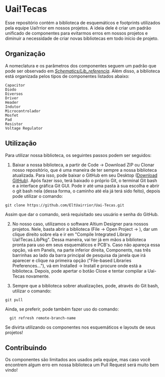 # Uai!Tecas

Esse repositório contém a biblioteca de esquemáticos e footprints utilizados pela equipe Uai!rrior em nossos projetos. A ideia dele é criar um padrão unificado de componentes para evitarmos erros em nossos projetos e diminuir a necessidade de criar novas bibliotecas em todo início de projeto.

## Organização

A nomeclatura e os parâmetros dos componentes seguem um padrão que pode ser observado em *[Schematics/Lib_referencia](Schematics/Lib_referencia.SchLib)*. Além disso, a biblioteca está organizada pelos tipos de componentes listados abaixo:


```
Capacitor
Diodo
Diversos 
Driver
Header
Indutor
Microcontrolador
Mosfet
Pad
Resistor
Voltage Regulator
```

## Utilização

Para utilizar nossa biblioteca, os seguintes passos podem ser seguidos:

1. Baixar a nossa biblioteca, a partir de Code -> Download ZIP ou Clonar nosso repositório, que é uma maneira de ter sempre a nossa biblioteca atualizada. Para isso, pode baixar o GitHub em seu Desktop (<a href="https://git-scm.com/downloads" target="_blank">Download GitHub</a>). Após fazer isso, terá baixado o próprio Git, o terminal Git bash e a interface gráfica Git GUI. Pode ir até uma pasta à sua escolha e abrir o git bash nela (dessa forma, o caminho até ela já terá sido feito), depois pode utilizar o comando:

```
git clone https://github.com/EltUairrior/Uai-Tecas.git
```
Assim que dar o comando, será requisitado seu usuário e senha do GitHub.

2. No nosso caso, utilizamos o software Altium Designer para nossos projetos. Nele, basta abrir a biblioteca (File -> Open Project -> <Pasta onde se encontra a Uai-Tecas>), dar um clique direito sobre ela e ir em "Compile Integrated Library Uai!Tecas.LibPkg". Dessa maneira, vai ter já em mãos a biblioteca pronta para uso em seus esquemáticos e PCB's. Caso não apareça essa opção, vá em Panels, na parte inferior direita, Components, nas três barrinhas ao lado da barra principal de pesquisa da janela que irá aparecer e clique na primeira opção ("File-based Libraries Preferences..."), vá em Installed -> Install e procure onde está a biblioteca. Depois, pode apertar o botão Close e tentar compilar a Uai-Tecas novamente.
  
3. Sempre que a biblioteca sobrer atualizações, pode, através do Git bash, utilizar o comando:
  
```
git pull 
```
Ainda, se preferir, pode também fazer uso do comando:
  
```
  git refresh remote-branch-name
```
  Se divirta utilizando os componentes nos esquemáticos e layouts de seus projetos!

## Contribuindo

Os componentes são limitados aos usados pela equipe, mas caso você encontrem algum erro em nossa biblioteca um Pull Request será muito bem vindo!

